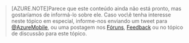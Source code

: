 >[AZURE.NOTE]Parece que este conteúdo ainda não está pronto, mas gostaríamos de informá-lo sobre ele. Caso voc\\ê tenha interesse neste tópico em especial, informe-nos enviando um tweet para [@AzureMobile](https://twitter.com/AzureMobile), ou uma postagem nos [Fóruns](http://social.msdn.microsoft.com/Forums/windowsazure/home?forum=azuremobile), [Feedback](http://feedback.azure.com/forums/216254-mobile-services) ou no tópico de discussão para este tópico.

<!---HONumber=July15_HO4-->